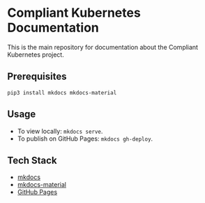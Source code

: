# Compliant Kubernetes Documentation

This is the main repository for documentation about the Compliant Kubernetes project.

## Prerequisites

```
pip3 install mkdocs mkdocs-material
```

## Usage

* To view locally: `mkdocs serve`.
* To publish on GitHub Pages: `mkdocs gh-deploy`.

## Tech Stack

* [mkdocs](https://www.mkdocs.org/)
* [mkdocs-material](https://squidfunk.github.io/mkdocs-material/)
* [GitHub Pages](https://pages.github.com/)
